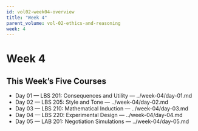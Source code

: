 ```yaml
---
id: vol02-week04-overview
title: "Week 4"
parent_volume: vol-02-ethics-and-reasoning
week: 4
---
```


# Week 4

## This Week’s Five Courses
- Day 01 — LBS 201: Consequences and Utility — ../week-04/day-01.md
- Day 02 — LBS 205: Style and Tone — ../week-04/day-02.md
- Day 03 — LBS 210: Mathematical Induction — ../week-04/day-03.md
- Day 04 — LBS 220: Experimental Design — ../week-04/day-04.md
- Day 05 — LAB 201: Negotiation Simulations — ../week-04/day-05.md

